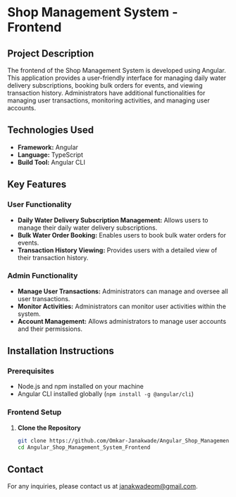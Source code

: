 # Shop Management System - Frontend

## Project Description
The frontend of the Shop Management System is developed using Angular. This application provides a user-friendly interface for managing daily water delivery subscriptions, booking bulk orders for events, and viewing transaction history. Administrators have additional functionalities for managing user transactions, monitoring activities, and managing user accounts.

## Technologies Used
- **Framework:** Angular
- **Language:** TypeScript
- **Build Tool:** Angular CLI

## Key Features
### User Functionality
- **Daily Water Delivery Subscription Management:** Allows users to manage their daily water delivery subscriptions.
- **Bulk Water Order Booking:** Enables users to book bulk water orders for events.
- **Transaction History Viewing:** Provides users with a detailed view of their transaction history.

### Admin Functionality
- **Manage User Transactions:** Administrators can manage and oversee all user transactions.
- **Monitor Activities:** Administrators can monitor user activities within the system.
- **Account Management:** Allows administrators to manage user accounts and their permissions.

## Installation Instructions

### Prerequisites
- Node.js and npm installed on your machine
- Angular CLI installed globally (`npm install -g @angular/cli`)

### Frontend Setup

1. **Clone the Repository**
   ```bash
   git clone https://github.com/Omkar-Janakwade/Angular_Shop_Management_System_Frontend.git
   cd Angular_Shop_Management_System_Frontend
## Contact
For any inquiries, please contact us at janakwadeom@gmail.com.
